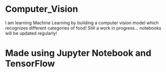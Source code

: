 # Computer_Vision

I am learning Machine Learning by building a computer vision model which recognizes different categories of food! Still a work in progress... notebooks will be updated regularly!

# Made using Jupyter Notebook and TensorFlow
